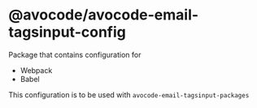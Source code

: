 # @avocode/avocode-email-tagsinput-config

Package that contains configuration for

- Webpack
- Babel

This configuration is to be used with `avocode-email-tagsinput-packages`
